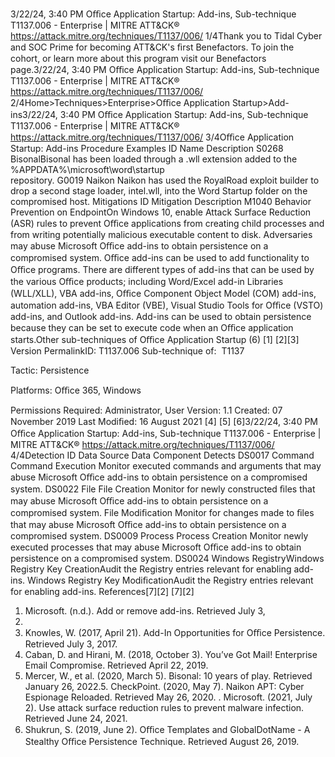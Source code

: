 3/22/24, 3:40 PM Oﬃce Application Startup: Add-ins, Sub-technique T1137.006 - Enterprise | MITRE ATT&CK®
https://attack.mitre.org/techniques/T1137/006/ 1/4Thank you to Tidal Cyber and SOC Prime for becoming ATT&CK's ﬁrst Benefactors. To join the cohort, or learn more about this program visit our
Benefactors page.3/22/24, 3:40 PM Oﬃce Application Startup: Add-ins, Sub-technique T1137.006 - Enterprise | MITRE ATT&CK®
https://attack.mitre.org/techniques/T1137/006/ 2/4Home>Techniques>Enterprise>Oﬃce Application Startup>Add-ins3/22/24, 3:40 PM Oﬃce Application Startup: Add-ins, Sub-technique T1137.006 - Enterprise | MITRE ATT&CK®
https://attack.mitre.org/techniques/T1137/006/ 3/4Oﬃce Application Startup: Add-ins
Procedure Examples
ID Name Description
S0268 BisonalBisonal has been loaded through a .wll extension added to the %APPDATA%\microsoft\word\startup\
repository.
G0019 Naikon Naikon has used the RoyalRoad exploit builder to drop a second stage loader, intel.wll, into the Word Startup folder
on the compromised host.
Mitigations
ID Mitigation Description
M1040 Behavior Prevention
on EndpointOn Windows 10, enable Attack Surface Reduction (ASR) rules to prevent Oﬃce applications from
creating child processes and from writing potentially malicious executable content to disk. Adversaries may abuse Microsoft Oﬃce add-ins to obtain persistence on a compromised system. Oﬃce add-ins can be used to add
functionality to Oﬃce programs. There are different types of add-ins that can be used by the various Oﬃce products; including Word/Excel
add-in Libraries (WLL/XLL), VBA add-ins, Oﬃce Component Object Model (COM) add-ins, automation add-ins, VBA Editor (VBE), Visual
Studio Tools for Oﬃce (VSTO) add-ins, and Outlook add-ins. 
Add-ins can be used to obtain persistence because they can be set to execute code when an Oﬃce application starts.Other sub-techniques of Oﬃce Application Startup (6)
[1]
[2][3]
Version PermalinkID: T1137.006
Sub-technique of:  T1137

Tactic: Persistence

Platforms: Oﬃce 365, Windows

Permissions Required: Administrator, User
Version: 1.1
Created: 07 November 2019
Last Modiﬁed: 16 August 2021
[4]
[5]
[6]3/22/24, 3:40 PM Oﬃce Application Startup: Add-ins, Sub-technique T1137.006 - Enterprise | MITRE ATT&CK®
https://attack.mitre.org/techniques/T1137/006/ 4/4Detection
ID Data Source Data Component Detects
DS0017 Command Command Execution Monitor executed commands and arguments that may abuse Microsoft
Oﬃce add-ins to obtain persistence on a compromised system.
DS0022 File File Creation Monitor for newly constructed ﬁles that may abuse Microsoft Oﬃce add-ins
to obtain persistence on a compromised system.
File Modiﬁcation Monitor for changes made to ﬁles that may abuse Microsoft Oﬃce add-ins
to obtain persistence on a compromised system.
DS0009 Process Process Creation Monitor newly executed processes that may abuse Microsoft Oﬃce add-ins
to obtain persistence on a compromised system.
DS0024 Windows RegistryWindows Registry Key
CreationAudit the Registry entries relevant for enabling add-ins.
Windows Registry Key
ModiﬁcationAudit the Registry entries relevant for enabling add-ins.
References[7][2]
[7][2]
1. Microsoft. (n.d.). Add or remove add-ins. Retrieved July 3,
2017.
2. Knowles, W. (2017, April 21). Add-In Opportunities for Oﬃce
Persistence. Retrieved July 3, 2017.
3. Caban, D. and Hirani, M. (2018, October 3). You’ve Got Mail!
Enterprise Email Compromise. Retrieved April 22, 2019.
4. Mercer, W., et al. (2020, March 5). Bisonal: 10 years of play.
Retrieved January 26, 2022.5. CheckPoint. (2020, May 7). Naikon APT: Cyber Espionage
Reloaded. Retrieved May 26, 2020.
. Microsoft. (2021, July 2). Use attack surface reduction rules to
prevent malware infection. Retrieved June 24, 2021.
7. Shukrun, S. (2019, June 2). Oﬃce Templates and
GlobalDotName - A Stealthy Oﬃce Persistence Technique.
Retrieved August 26, 2019.